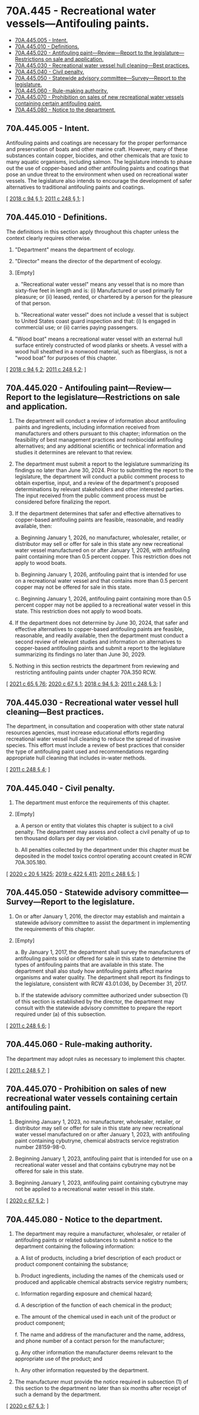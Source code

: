 # 70A.445 - Recreational water vessels—Antifouling paints.
* [70A.445.005 - Intent.](#70a445005---intent)
* [70A.445.010 - Definitions.](#70a445010---definitions)
* [70A.445.020 - Antifouling paint—Review—Report to the legislature—Restrictions on sale and application.](#70a445020---antifouling-paintreviewreport-to-the-legislaturerestrictions-on-sale-and-application)
* [70A.445.030 - Recreational water vessel hull cleaning—Best practices.](#70a445030---recreational-water-vessel-hull-cleaningbest-practices)
* [70A.445.040 - Civil penalty.](#70a445040---civil-penalty)
* [70A.445.050 - Statewide advisory committee—Survey—Report to the legislature.](#70a445050---statewide-advisory-committeesurveyreport-to-the-legislature)
* [70A.445.060 - Rule-making authority.](#70a445060---rule-making-authority)
* [70A.445.070 - Prohibition on sales of new recreational water vessels containing certain antifouling paint.](#70a445070---prohibition-on-sales-of-new-recreational-water-vessels-containing-certain-antifouling-paint)
* [70A.445.080 - Notice to the department.](#70a445080---notice-to-the-department)
## 70A.445.005 - Intent.
Antifouling paints and coatings are necessary for the proper performance and preservation of boats and other marine craft. However, many of these substances contain copper, biocides, and other chemicals that are toxic to many aquatic organisms, including salmon. The legislature intends to phase out the use of copper-based and other antifouling paints and coatings that pose an undue threat to the environment when used on recreational water vessels. The legislature also intends to encourage the development of safer alternatives to traditional antifouling paints and coatings.

\[ [2018 c 94 § 1](http://lawfilesext.leg.wa.gov/biennium/2017-18/Pdf/Bills/Session%20Laws/House/2634-S.SL.pdf?cite=2018%20c%2094%20§%201); [2011 c 248 § 1](http://lawfilesext.leg.wa.gov/biennium/2011-12/Pdf/Bills/Session%20Laws/Senate/5436-S.SL.pdf?cite=2011%20c%20248%20§%201); \]

## 70A.445.010 - Definitions.
The definitions in this section apply throughout this chapter unless the context clearly requires otherwise.

1. "Department" means the department of ecology.

2. "Director" means the director of the department of ecology.

3. [Empty]

    a.  "Recreational water vessel" means any vessel that is no more than sixty-five feet in length and is: (i) Manufactured or used primarily for pleasure; or (ii) leased, rented, or chartered by a person for the pleasure of that person.

    b.  "Recreational water vessel" does not include a vessel that is subject to United States coast guard inspection and that: (i) Is engaged in commercial use; or (ii) carries paying passengers.

4. "Wood boat" means a recreational water vessel with an external hull surface entirely constructed of wood planks or sheets. A vessel with a wood hull sheathed in a nonwood material, such as fiberglass, is not a "wood boat" for purposes of this chapter.

\[ [2018 c 94 § 2](http://lawfilesext.leg.wa.gov/biennium/2017-18/Pdf/Bills/Session%20Laws/House/2634-S.SL.pdf?cite=2018%20c%2094%20§%202); [2011 c 248 § 2](http://lawfilesext.leg.wa.gov/biennium/2011-12/Pdf/Bills/Session%20Laws/Senate/5436-S.SL.pdf?cite=2011%20c%20248%20§%202); \]

## 70A.445.020 - Antifouling paint—Review—Report to the legislature—Restrictions on sale and application.
1. The department will conduct a review of information about antifouling paints and ingredients, including information received from manufacturers and others pursuant to this chapter; information on the feasibility of best management practices and nonbiocidal antifouling alternatives; and any additional scientific or technical information and studies it determines are relevant to that review.

2. The department must submit a report to the legislature summarizing its findings no later than June 30, 2024. Prior to submitting the report to the legislature, the department will conduct a public comment process to obtain expertise, input, and a review of the department's proposed determinations by relevant stakeholders and other interested parties. The input received from the public comment process must be considered before finalizing the report.

3. If the department determines that safer and effective alternatives to copper-based antifouling paints are feasible, reasonable, and readily available, then:

    a.  Beginning January 1, 2026, no manufacturer, wholesaler, retailer, or distributor may sell or offer for sale in this state any new recreational water vessel manufactured on or after January 1, 2026, with antifouling paint containing more than 0.5 percent copper. This restriction does not apply to wood boats.

    b.  Beginning January 1, 2026, antifouling paint that is intended for use on a recreational water vessel and that contains more than 0.5 percent copper may not be offered for sale in this state.

    c.  Beginning January 1, 2026, antifouling paint containing more than 0.5 percent copper may not be applied to a recreational water vessel in this state. This restriction does not apply to wood boats.

4. If the department does not determine by June 30, 2024, that safer and effective alternatives to copper-based antifouling paints are feasible, reasonable, and readily available, then the department must conduct a second review of relevant studies and information on alternatives to copper-based antifouling paints and submit a report to the legislature summarizing its findings no later than June 30, 2029.

5. Nothing in this section restricts the department from reviewing and restricting antifouling paints under chapter 70A.350 RCW.

\[ [2021 c 65 § 76](http://lawfilesext.leg.wa.gov/biennium/2021-22/Pdf/Bills/Session%20Laws/House/1192.SL.pdf?cite=2021%20c%2065%20§%2076); [2020 c 67 § 1](http://lawfilesext.leg.wa.gov/biennium/2019-20/Pdf/Bills/Session%20Laws/Senate/6210-S.SL.pdf?cite=2020%20c%2067%20§%201); [2018 c 94 § 3](http://lawfilesext.leg.wa.gov/biennium/2017-18/Pdf/Bills/Session%20Laws/House/2634-S.SL.pdf?cite=2018%20c%2094%20§%203); [2011 c 248 § 3](http://lawfilesext.leg.wa.gov/biennium/2011-12/Pdf/Bills/Session%20Laws/Senate/5436-S.SL.pdf?cite=2011%20c%20248%20§%203); \]

## 70A.445.030 - Recreational water vessel hull cleaning—Best practices.
The department, in consultation and cooperation with other state natural resources agencies, must increase educational efforts regarding recreational water vessel hull cleaning to reduce the spread of invasive species. This effort must include a review of best practices that consider the type of antifouling paint used and recommendations regarding appropriate hull cleaning that includes in-water methods.

\[ [2011 c 248 § 4](http://lawfilesext.leg.wa.gov/biennium/2011-12/Pdf/Bills/Session%20Laws/Senate/5436-S.SL.pdf?cite=2011%20c%20248%20§%204); \]

## 70A.445.040 - Civil penalty.
1. The department must enforce the requirements of this chapter.

2. [Empty]

    a.  A person or entity that violates this chapter is subject to a civil penalty. The department may assess and collect a civil penalty of up to ten thousand dollars per day per violation.

    b.  All penalties collected by the department under this chapter must be deposited in the model toxics control operating account created in RCW 70A.305.180.

\[ [2020 c 20 § 1425](http://lawfilesext.leg.wa.gov/biennium/2019-20/Pdf/Bills/Session%20Laws/House/2246-S.SL.pdf?cite=2020%20c%2020%20§%201425); [2019 c 422 § 411](http://lawfilesext.leg.wa.gov/biennium/2019-20/Pdf/Bills/Session%20Laws/Senate/5993-S.SL.pdf?cite=2019%20c%20422%20§%20411); [2011 c 248 § 5](http://lawfilesext.leg.wa.gov/biennium/2011-12/Pdf/Bills/Session%20Laws/Senate/5436-S.SL.pdf?cite=2011%20c%20248%20§%205); \]

## 70A.445.050 - Statewide advisory committee—Survey—Report to the legislature.
1. On or after January 1, 2016, the director may establish and maintain a statewide advisory committee to assist the department in implementing the requirements of this chapter.

2. [Empty]

    a.  By January 1, 2017, the department shall survey the manufacturers of antifouling paints sold or offered for sale in this state to determine the types of antifouling paints that are available in this state. The department shall also study how antifouling paints affect marine organisms and water quality. The department shall report its findings to the legislature, consistent with RCW 43.01.036, by December 31, 2017.

    b.  If the statewide advisory committee authorized under subsection (1) of this section is established by the director, the department may consult with the statewide advisory committee to prepare the report required under (a) of this subsection.

\[ [2011 c 248 § 6](http://lawfilesext.leg.wa.gov/biennium/2011-12/Pdf/Bills/Session%20Laws/Senate/5436-S.SL.pdf?cite=2011%20c%20248%20§%206); \]

## 70A.445.060 - Rule-making authority.
The department may adopt rules as necessary to implement this chapter.

\[ [2011 c 248 § 7](http://lawfilesext.leg.wa.gov/biennium/2011-12/Pdf/Bills/Session%20Laws/Senate/5436-S.SL.pdf?cite=2011%20c%20248%20§%207); \]

## 70A.445.070 - Prohibition on sales of new recreational water vessels containing certain antifouling paint.
1. Beginning January 1, 2023, no manufacturer, wholesaler, retailer, or distributor may sell or offer for sale in this state any new recreational water vessel manufactured on or after January 1, 2023, with antifouling paint containing cybutryne, chemical abstracts service registration number 28159-98-0.

2. Beginning January 1, 2023, antifouling paint that is intended for use on a recreational water vessel and that contains cybutryne may not be offered for sale in this state.

3. Beginning January 1, 2023, antifouling paint containing cybutryne may not be applied to a recreational water vessel in this state.

\[ [2020 c 67 § 2](http://lawfilesext.leg.wa.gov/biennium/2019-20/Pdf/Bills/Session%20Laws/Senate/6210-S.SL.pdf?cite=2020%20c%2067%20§%202); \]

## 70A.445.080 - Notice to the department.
1. The department may require a manufacturer, wholesaler, or retailer of antifouling paints or related substances to submit a notice to the department containing the following information:

    a.  A list of products, including a brief description of each product or product component containing the substance;

    b.  Product ingredients, including the names of the chemicals used or produced and applicable chemical abstracts service registry numbers;

    c.  Information regarding exposure and chemical hazard;

    d.  A description of the function of each chemical in the product;

    e.  The amount of the chemical used in each unit of the product or product component;

    f.  The name and address of the manufacturer and the name, address, and phone number of a contact person for the manufacturer;

    g.  Any other information the manufacturer deems relevant to the appropriate use of the product; and

    h.  Any other information requested by the department.

2. The manufacturer must provide the notice required in subsection (1) of this section to the department no later than six months after receipt of such a demand by the department.

\[ [2020 c 67 § 3](http://lawfilesext.leg.wa.gov/biennium/2019-20/Pdf/Bills/Session%20Laws/Senate/6210-S.SL.pdf?cite=2020%20c%2067%20§%203); \]

